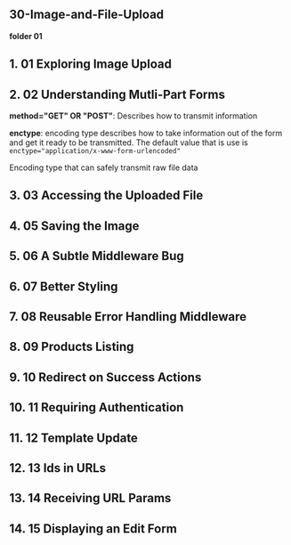 ## 30-Image-and-File-Upload

**folder 01**

## 1. 01 Exploring Image Upload

## 2. 02 Understanding Mutli-Part Forms

**method="GET" OR "POST"**: Describes how to transmit information

**enctype**: encoding type describes how to take information out of the form and get it ready to be transmitted. The default value that is use is `enctype="application/x-www-form-urlencoded"`

Encoding type that can safely transmit raw file data

## 3. 03 Accessing the Uploaded File

## 4. 05 Saving the Image

## 5. 06 A Subtle Middleware Bug

## 6. 07 Better Styling

## 7. 08 Reusable Error Handling Middleware

## 8. 09 Products Listing

## 9. 10 Redirect on Success Actions

## 10. 11 Requiring Authentication

## 11. 12 Template Update

## 12. 13 Ids in URLs

## 13. 14 Receiving URL Params

## 14. 15 Displaying an Edit Form